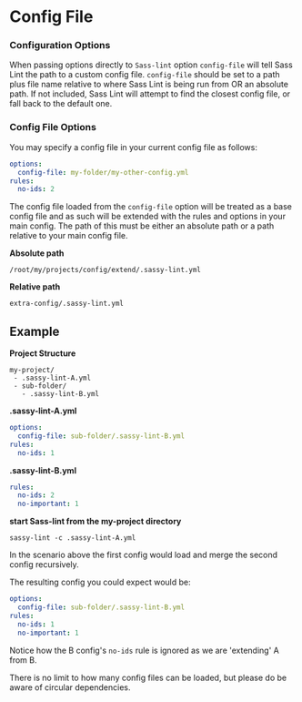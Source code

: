 # Config File

### Configuration Options
When passing options directly to `Sass-lint` option `config-file` will tell Sass Lint the path to a custom config file. `config-file` should be set to a path plus file name relative to where Sass Lint is being run from OR an absolute path. If not included, Sass Lint will attempt to find the closest config file, or fall back to the default one.

### Config File Options

You may specify a config file in your current config file as follows:

```yaml
options:
  config-file: my-folder/my-other-config.yml
rules:
  no-ids: 2
```

The config file loaded from the `config-file` option will be treated as a base config file and as such will be extended with the rules and options in your main config. The path of this must be either an absolute path or a path relative to your main config file.

**Absolute path**

`/root/my/projects/config/extend/.sassy-lint.yml`

**Relative path**

`extra-config/.sassy-lint.yml`

## Example

**Project Structure**
```
my-project/
 - .sassy-lint-A.yml
 - sub-folder/
   - .sassy-lint-B.yml
```

**.sassy-lint-A.yml**
```yml
options:
  config-file: sub-folder/.sassy-lint-B.yml
rules:
  no-ids: 1
```

**.sassy-lint-B.yml**
```yml
rules:
  no-ids: 2
  no-important: 1
```

**start Sass-lint from the my-project directory**

`sassy-lint -c .sassy-lint-A.yml`


In the scenario above the first config would load and merge the second config recursively.

The resulting config you could expect would be:

```yml
options:
  config-file: sub-folder/.sassy-lint-B.yml
rules:
  no-ids: 1
  no-important: 1
```

Notice how the B config's `no-ids` rule is ignored as we are 'extending' A from B.

There is no limit to how many config files can be loaded, but please do be aware of circular dependencies.
